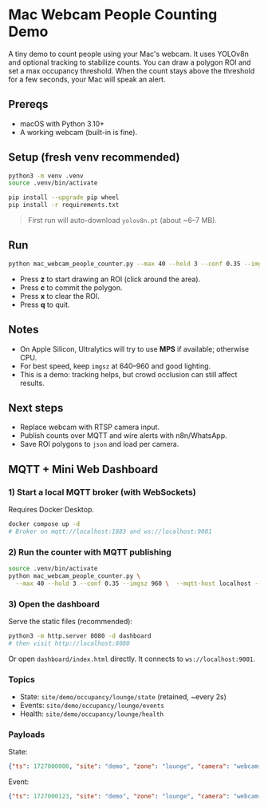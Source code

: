 # Mac Webcam People Counting Demo

A tiny demo to count people using your Mac's webcam. It uses YOLOv8n and optional tracking to stabilize counts. You can draw a polygon ROI and set a max occupancy threshold. When the count stays above the threshold for a few seconds, your Mac will speak an alert.

## Prereqs
- macOS with Python 3.10+
- A working webcam (built-in is fine).

## Setup (fresh venv recommended)
```bash
python3 -m venv .venv
source .venv/bin/activate

pip install --upgrade pip wheel
pip install -r requirements.txt
```

> First run will auto-download `yolov8n.pt` (about ~6–7 MB).

## Run
```bash
python mac_webcam_people_counter.py --max 40 --hold 3 --conf 0.35 --imgsz 960
```

- Press **z** to start drawing an ROI (click around the area).
- Press **c** to commit the polygon.
- Press **x** to clear the ROI.
- Press **q** to quit.

## Notes
- On Apple Silicon, Ultralytics will try to use **MPS** if available; otherwise CPU.
- For best speed, keep `imgsz` at 640–960 and good lighting.
- This is a demo: tracking helps, but crowd occlusion can still affect results.

## Next steps
- Replace webcam with RTSP camera input.
- Publish counts over MQTT and wire alerts with n8n/WhatsApp.
- Save ROI polygons to `json` and load per camera.


## MQTT + Mini Web Dashboard

### 1) Start a local MQTT broker (with WebSockets)
Requires Docker Desktop.
```bash
docker compose up -d
# Broker on mqtt://localhost:1883 and ws://localhost:9001
```

### 2) Run the counter with MQTT publishing
```bash
source .venv/bin/activate
python mac_webcam_people_counter.py \
  --max 40 --hold 3 --conf 0.35 --imgsz 960 \  --mqtt-host localhost --mqtt-port 1883 --mqtt-base site/demo/occupancy/lounge
```

### 3) Open the dashboard
Serve the static files (recommended):
```bash
python3 -m http.server 8080 -d dashboard
# then visit http://localhost:8080
```
Or open `dashboard/index.html` directly. It connects to `ws://localhost:9001`.

### Topics
- State:  `site/demo/occupancy/lounge/state`  (retained, ~every 2s)
- Events: `site/demo/occupancy/lounge/events`
- Health: `site/demo/occupancy/lounge/health`

### Payloads
State:
```json
{"ts": 1727000000, "site": "demo", "zone": "lounge", "camera": "webcam-0", "count": 3, "max": 40, "status": "OK"}
```
Event:
```json
{"ts": 1727000123, "site": "demo", "zone": "lounge", "camera": "webcam-0", "event": "THRESHOLD_EXCEEDED", "count": 45, "max": 40, "hold_seconds": 3}
```
